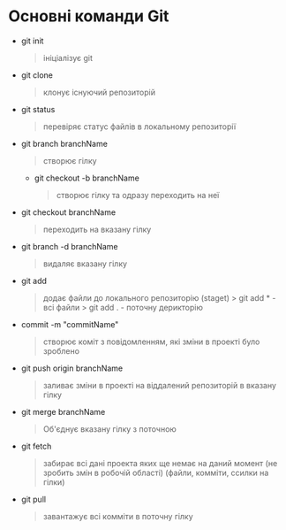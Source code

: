 # Основні команди Git #
* git init
    > ініціалізує git
* git clone
    > клонує існуючий репозиторій
* git status 
    > перевіряє статус файлів в локальному репозиторії    
* git branch branchName
    > створює гілку
    * git checkout -b branchName
        > створює гілку та одразу переходить на неї
* git checkout branchName
    > переходить на вказану гілку  
* git branch -d branchName
    > видаляє вказану гілку        
* git add
    > додає файли до локального репозиторію (staget)
        > git add * - всі файли
        > git add . - поточну дерикторію
* commit -m "commitName"
    > створює коміт з повідомленням, які зміни в проекті було зроблено
* git push origin branchName
    > заливає зміни в проекті на віддалений репозиторій в вказану гілку
* git merge branchName
    > Об'єднує вказану гілку з поточною
* git fetch 
    > забирає всі дані проекта яких ще немає на даний момент (не зробить змін в робочій області)
    > (файли, комміти, ссилки на гілки)
* git pull 
    > завантажує всі комміти в поточну гілку

